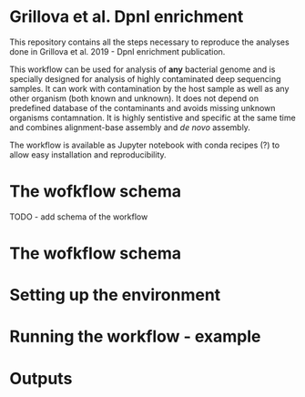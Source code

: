 # Grillova et al. DpnI enrichment 
This repository contains all the steps necessary to reproduce the analyses done in Grillova et al. 2019 - DpnI enrichment publication. 

This workflow can be used for analysis of **any** bacterial genome and is specially designed for analysis of highly contaminated deep sequencing samples. It can work with contamination by the host sample as well as any other organism (both known and unknown). It does not depend on predefined database of the contaminants and avoids missing unknown organisms contamnation. It is highly sentistive and specific at the same time and combines alignment-base assembly and *de novo* assembly.

The workflow is available as Jupyter notebook with conda recipes (?) to allow easy installation and reproducibility.

# The wofkflow schema
TODO - add schema of the workflow

# The wofkflow schema

# Setting up the environment

# Running the workflow - example

# Outputs
